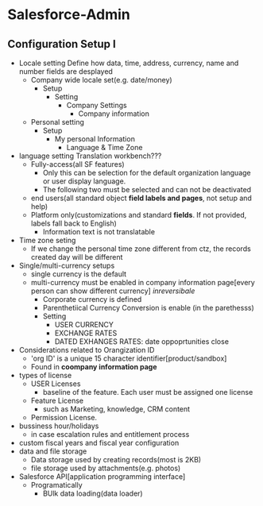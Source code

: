 # Salesforce-Admin

## Configuration Setup I
- Locale setting
Define how data, time, address, currency, name and number fields are desplayed
  - Company wide locale set(e.g. date/money)
    - Setup
      - Setting
        - Company Settings
          - Company information
  - Personal setting
    - Setup
      - My personal Information
        - Language & Time Zone
- language setting
  Translation workbench???
  - Fully-access(all SF features)
    - Only this can be selection for the default organization language or user display language.
    - The following two must be selected and can not be deactivated
  - end users(all standard object **field labels and pages**, not setup and help)
  - Platform only(customizations and standard **fields**. If not provided, labels fall back to English)
    - Information text is not translatable
- Time zone seting
  - If we change the personal time zone different from ctz, the records created day will be different
- Single/multi-currency setups
  - single currency is the default
  - multi-currency must be enabled in company information page[every person can show different currency] *inreversibale*
      - Corporate currency is defined
      - Parenthetiical Currency Conversion is enable (in the parethesss)
      - Setting
        - USER CURRENCY
        - EXCHANGE RATES
        - DATED EXHANGES RATES: date oppoprtunities close
- Considerations related to Orangization ID
  - 'org ID' is a unique 15 character identifier[product/sandbox]
  - Found in **coompany information page**
- types of license
  - USER Licenses
    - baseline of the feature. Each user must be assigned one license
  - Feature License
    - such as Marketing, knowledge, CRM content
  - Permission License.
- bussiness hour/holidays
  - in case escalation rules and entitlement process
- custom fiscal years and fiscal year configuration
- data and file storage
  - Data storage used by creating records(most is 2KB)
  - file storage used by attachments(e.g. photos)
- Salesforce API[application programming interface]
  - Programatically
    - BUlk data loading(data loader)
